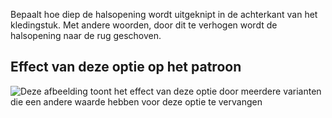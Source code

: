 Bepaalt hoe diep de halsopening wordt uitgeknipt in de achterkant van het kledingstuk. Met andere woorden, door dit te verhogen wordt de halsopening naar de rug geschoven.

## Effect van deze optie op het patroon

![Deze afbeelding toont het effect van deze optie door meerdere varianten die een andere waarde hebben voor deze optie te vervangen](breanna_backneckcutout_sample.svg "Effect van deze optie op het patroon")
